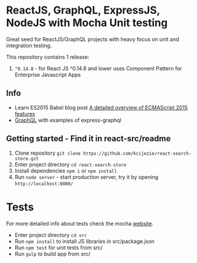 # ReactJS, GraphQL, ExpressJS, NodeJS with Mocha Unit testing

Great seed for ReactJS/GraphQL projects with heavy focus on unit and integration testing.

This repository contains 1 release:

1. `^0.14.8` - for React JS ^0.14.8 and lower uses Component Pattern for Enterprise Javascript Apps


## Info

* Learn ES2015 Babel blog post [A detailed overview of ECMAScript 2015 features](https://babeljs.io/docs/learn-es2015/)
* [GraphQL](http://graphql.org/) with examples of express-graphql


## Getting started - Find it in react-src/readme

1. Clone repository `git clone https://github.com/kcijezie/react-search-store.git`
2. Enter project directory `cd react-search-store`
3. Install dependencies `npm i` or `npm install`
4. Run `node server` - start production server, try it by opening `http://localhost:8080/`


# Tests

For more detailed info about tests check the mocha [website](https://mochajs.org/).

* Enter project directory `cd src`
* Run `npm install` to install JS libraries in src/package.json
* Run `npm test` for unit tests from src/
* Run `gulp` to build app from src/